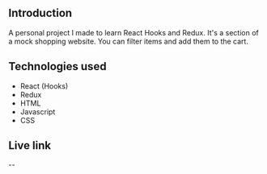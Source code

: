 ## Introduction

A personal project I made to learn React Hooks and Redux. It's a section of a mock shopping website. You can filter items and add them
to the cart.

## Technologies used

- React (Hooks)
- Redux
- HTML
- Javascript
- CSS

## Live link

--